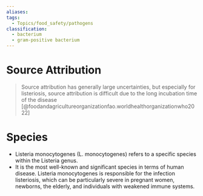 ```yaml
---
aliases: 
tags:
  - Topics/food_safety/pathogens
classification:
  - bacterium
  - gram-positive bacterium
---
```

# Source Attribution
> Source attribution has generally large uncertainties, but especially for listeriosis, source attribution is difficult due to the long incubation time of the disease [@foodandagricultureorganizationfao.worldhealthorganizationwho2022]

# Species
- Listeria monocytogenes (L. monocytogenes) refers to a specific species within the Listeria genus.
- It is the most well-known and significant species in terms of human disease. Listeria monocytogenes is responsible for the infection listeriosis, which can be particularly severe in pregnant women, newborns, the elderly, and individuals with weakened immune systems.